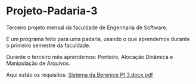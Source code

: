 # Projeto-Padaria-3
Terceiro projeto mensal da faculdade de Engenharia de Software.

É um programa feito para uma padaria, usando o que aprendemos durante o primeiro semestre da faculdade.

Durante o terceiro mês aprendemos: Ponteiro, Alocação Dinâmica e Manipulação de Arquivos.

Aqui estão os requisitos:
[Sistema da Berenice Pt 3.docx.pdf](https://github.com/Xua1zin/Projeto-Padaria-3/files/11933826/Sistema.da.Berenice.Pt.3.docx.pdf)
